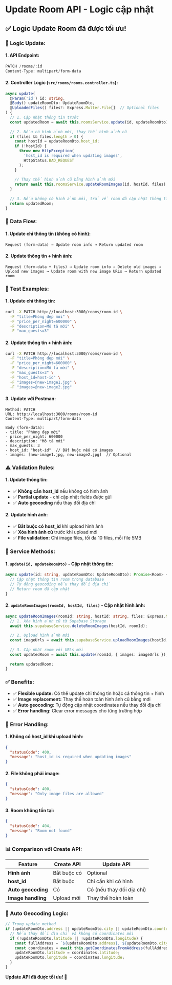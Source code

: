 # Update Room API - Logic cập nhật

## ✅ **Logic Update Room đã được tối ưu!**

### **🔧 Logic Update:**

#### **1. API Endpoint:**
```typescript
PATCH /rooms/:id
Content-Type: multipart/form-data
```

#### **2. Controller Logic (`src/rooms/rooms.controller.ts`):**
```typescript
async update(
  @Param('id') id: string, 
  @Body() updateRoomDto: UpdateRoomDto,
  @UploadedFiles() files?: Express.Multer.File[]  // Optional files
) {
  // 1. Cập nhật thông tin trước
  const updatedRoom = await this.roomsService.update(id, updateRoomDto);
  
  // 2. Nếu có hình ảnh mới, thay thế hình ảnh cũ
  if (files && files.length > 0) {
    const hostId = updateRoomDto.host_id;
    if (!hostId) {
      throw new HttpException(
        'host_id is required when updating images',
        HttpStatus.BAD_REQUEST
      );
    }
    
    // Thay thế hình ảnh cũ bằng hình ảnh mới
    return await this.roomsService.updateRoomImages(id, hostId, files);
  }
  
  // 3. Nếu không có hình ảnh mới, trả về room đã cập nhật thông tin
  return updatedRoom;
}
```

### **🔄 Data Flow:**

#### **1. Update chỉ thông tin (không có hình):**
```
Request (form-data) → Update room info → Return updated room
```

#### **2. Update thông tin + hình ảnh:**
```
Request (form-data + files) → Update room info → Delete old images → Upload new images → Update room with new image URLs → Return updated room
```

### **🧪 Test Examples:**

#### **1. Update chỉ thông tin:**
```bash
curl -X PATCH http://localhost:3000/rooms/room-id \
  -F "title=Phòng đẹp mới" \
  -F "price_per_night=600000" \
  -F "description=Mô tả mới" \
  -F "max_guests=3"
```

#### **2. Update thông tin + hình ảnh:**
```bash
curl -X PATCH http://localhost:3000/rooms/room-id \
  -F "title=Phòng đẹp mới" \
  -F "price_per_night=600000" \
  -F "description=Mô tả mới" \
  -F "max_guests=3" \
  -F "host_id=host-id" \
  -F "images=@new-image1.jpg" \
  -F "images=@new-image2.jpg"
```

#### **3. Update với Postman:**
```
Method: PATCH
URL: http://localhost:3000/rooms/room-id
Content-Type: multipart/form-data

Body (form-data):
- title: "Phòng đẹp mới"
- price_per_night: 600000
- description: "Mô tả mới"
- max_guests: 3
- host_id: "host-id"  // Bắt buộc nếu có images
- images: [new-image1.jpg, new-image2.jpg]  // Optional
```

### **⚠️ Validation Rules:**

#### **1. Update thông tin:**
- ✅ **Không cần host_id** nếu không có hình ảnh
- ✅ **Partial update** - chỉ cập nhật fields được gửi
- ✅ **Auto geocoding** nếu thay đổi địa chỉ

#### **2. Update hình ảnh:**
- ✅ **Bắt buộc có host_id** khi upload hình ảnh
- ✅ **Xóa hình ảnh cũ** trước khi upload mới
- ✅ **File validation:** Chỉ image files, tối đa 10 files, mỗi file 5MB

### **🎯 Service Methods:**

#### **1. `update(id, updateRoomDto)` - Cập nhật thông tin:**
```typescript
async update(id: string, updateRoomDto: UpdateRoomDto): Promise<Room> {
  // Cập nhật thông tin room trong database
  // Tự động geocoding nếu thay đổi địa chỉ
  // Return room đã cập nhật
}
```

#### **2. `updateRoomImages(roomId, hostId, files)` - Cập nhật hình ảnh:**
```typescript
async updateRoomImages(roomId: string, hostId: string, files: Express.Multer.File[]): Promise<Room> {
  // 1. Xóa hình ảnh cũ từ Supabase Storage
  await this.supabaseService.deleteRoomImages(hostId, roomId);
  
  // 2. Upload hình ảnh mới
  const imageUrls = await this.supabaseService.uploadRoomImages(hostId, roomId, files);
  
  // 3. Cập nhật room với URLs mới
  const updatedRoom = await this.update(roomId, { images: imageUrls });
  
  return updatedRoom;
}
```

### **✅ Benefits:**

- ✅ **Flexible update:** Có thể update chỉ thông tin hoặc cả thông tin + hình
- ✅ **Image replacement:** Thay thế hoàn toàn hình ảnh cũ bằng mới
- ✅ **Auto geocoding:** Tự động cập nhật coordinates nếu thay đổi địa chỉ
- ✅ **Error handling:** Clear error messages cho từng trường hợp

### **🎯 Error Handling:**

#### **1. Không có host_id khi upload hình:**
```json
{
  "statusCode": 400,
  "message": "host_id is required when updating images"
}
```

#### **2. File không phải image:**
```json
{
  "statusCode": 400,
  "message": "Only image files are allowed"
}
```

#### **3. Room không tồn tại:**
```json
{
  "statusCode": 404,
  "message": "Room not found"
}
```

### **📊 Comparison với Create API:**

| Feature | Create API | Update API |
|---------|------------|------------|
| **Hình ảnh** | Bắt buộc có | Optional |
| **host_id** | Bắt buộc | Chỉ cần khi có hình |
| **Auto geocoding** | Có | Có (nếu thay đổi địa chỉ) |
| **Image handling** | Upload mới | Thay thế hoàn toàn |

### **🔄 Auto Geocoding Logic:**

```typescript
// Trong update method
if (updateRoomDto.address || updateRoomDto.city || updateRoomDto.country) {
  // Nếu thay đổi địa chỉ và không có coordinates mới
  if (!updateRoomDto.latitude || !updateRoomDto.longitude) {
    const fullAddress = `${updateRoomDto.address}, ${updateRoomDto.city}, ${updateRoomDto.country}`;
    const coordinates = await this.getCoordinatesFromAddress(fullAddress);
    updateRoomDto.latitude = coordinates.latitude;
    updateRoomDto.longitude = coordinates.longitude;
  }
}
```

**Update API đã được tối ưu! 🚀**
